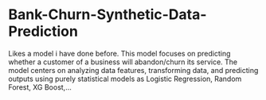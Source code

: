 # Bank-Churn-Synthetic-Data-Prediction
Likes a model i have done before. This model focuses on predicting whether a customer of a business will abandon/churn its service. The model centers on analyzing data features, transforming data, and predicting outputs using purely statistical models as Logistic Regression, Random Forest, XG Boost,...
